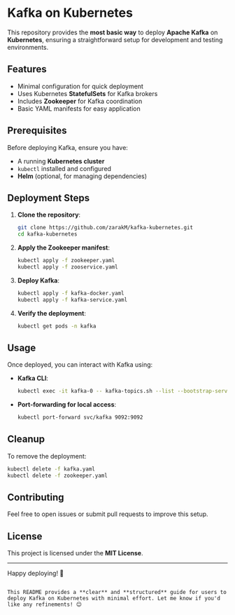 # Kafka on Kubernetes

This repository provides the **most basic way** to deploy **Apache Kafka** on **Kubernetes**, ensuring a straightforward setup for development and testing environments.

## Features
- Minimal configuration for quick deployment
- Uses Kubernetes **StatefulSets** for Kafka brokers
- Includes **Zookeeper** for Kafka coordination
- Basic YAML manifests for easy application

## Prerequisites
Before deploying Kafka, ensure you have:
- A running **Kubernetes cluster**
- `kubectl` installed and configured
- **Helm** (optional, for managing dependencies)

## Deployment Steps
1. **Clone the repository**:
   ```sh
   git clone https://github.com/zarakM/kafka-kubernetes.git
   cd kafka-kubernetes
   ```

2. **Apply the Zookeeper manifest**:
   ```sh
   kubectl apply -f zookeeper.yaml
   kubectl apply -f zooservice.yaml
   ```

3. **Deploy Kafka**:
   ```sh
   kubectl apply -f kafka-docker.yaml
   kubectl apply -f kafka-service.yaml
   ```

4. **Verify the deployment**:
   ```sh
   kubectl get pods -n kafka
   ```

## Usage
Once deployed, you can interact with Kafka using:
- **Kafka CLI**:
  ```sh
  kubectl exec -it kafka-0 -- kafka-topics.sh --list --bootstrap-server kafka:9092
  ```
- **Port-forwarding for local access**:
  ```sh
  kubectl port-forward svc/kafka 9092:9092
  ```

## Cleanup
To remove the deployment:
```sh
kubectl delete -f kafka.yaml
kubectl delete -f zookeeper.yaml
```

## Contributing
Feel free to open issues or submit pull requests to improve this setup.

## License
This project is licensed under the **MIT License**.

---

Happy deploying! 🚀
```

This README provides a **clear** and **structured** guide for users to deploy Kafka on Kubernetes with minimal effort. Let me know if you'd like any refinements! 😊
